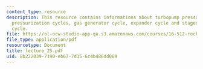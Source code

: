 ```yaml
---
content_type: resource
description: This resource contains informations about turbopump pressurization systems,
  pressurization cycles, gas generator cycle, expander cycle and staged combustion
  cycle.
file: https://ol-ocw-studio-app-qa.s3.amazonaws.com/courses/16-512-rocket-propulsion-fall-2005/8b2220397190eb677d156c4b486dd069_lecture_25.pdf
file_type: application/pdf
resourcetype: Document
title: lecture_25.pdf
uid: 8b222039-7190-eb67-7d15-6c4b486dd069
---
```

